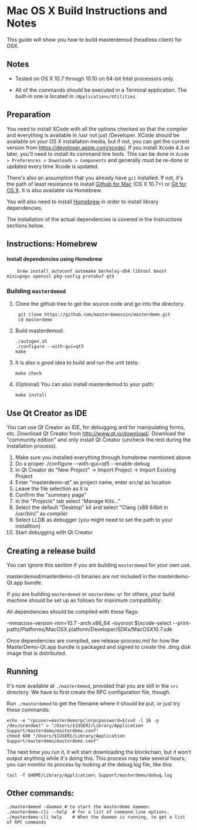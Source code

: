 Mac OS X Build Instructions and Notes
====================================
This guide will show you how to build masterdemod (headless client) for OSX.

Notes
-----

* Tested on OS X 10.7 through 10.10 on 64-bit Intel processors only.

* All of the commands should be executed in a Terminal application. The
built-in one is located in `/Applications/Utilities`.

Preparation
-----------

You need to install XCode with all the options checked so that the compiler
and everything is available in /usr not just /Developer. XCode should be
available on your OS X installation media, but if not, you can get the
current version from https://developer.apple.com/xcode/. If you install
Xcode 4.3 or later, you'll need to install its command line tools. This can
be done in `Xcode > Preferences > Downloads > Components` and generally must
be re-done or updated every time Xcode is updated.

There's also an assumption that you already have `git` installed. If
not, it's the path of least resistance to install [Github for Mac](https://mac.github.com/)
(OS X 10.7+) or
[Git for OS X](https://code.google.com/p/git-osx-installer/). It is also
available via Homebrew.

You will also need to install [Homebrew](http://brew.sh) in order to install library
dependencies.

The installation of the actual dependencies is covered in the Instructions
sections below.

Instructions: Homebrew
----------------------

#### Install dependencies using Homebrew

        brew install autoconf automake berkeley-db4 libtool boost miniupnpc openssl pkg-config protobuf qt5

### Building `masterdemod`

1. Clone the github tree to get the source code and go into the directory.

        git clone https://github.com/masterdemocoin/masterdemo.git
        cd masterdemo

2.  Build masterdemod:

        ./autogen.sh
        ./configure --with-gui=qt5
        make

3.  It is also a good idea to build and run the unit tests:

        make check

4.  (Optional) You can also install masterdemod to your path:

        make install

Use Qt Creator as IDE
------------------------
You can use Qt Creator as IDE, for debugging and for manipulating forms, etc.
Download Qt Creator from http://www.qt.io/download/. Download the "community edition" and only install Qt Creator (uncheck the rest during the installation process).

1. Make sure you installed everything through homebrew mentioned above
2. Do a proper ./configure --with-gui=qt5 --enable-debug
3. In Qt Creator do "New Project" -> Import Project -> Import Existing Project
4. Enter "masterdemo-qt" as project name, enter src/qt as location
5. Leave the file selection as it is
6. Confirm the "summary page"
7. In the "Projects" tab select "Manage Kits..."
8. Select the default "Desktop" kit and select "Clang (x86 64bit in /usr/bin)" as compiler
9. Select LLDB as debugger (you might need to set the path to your installtion)
10. Start debugging with Qt Creator

Creating a release build
------------------------
You can ignore this section if you are building `masterdemod` for your own use.

masterdemod/masterdemo-cli binaries are not included in the masterdemo-Qt.app bundle.

If you are building `masterdemod` or `masterdemo-qt` for others, your build machine should be set up
as follows for maximum compatibility:

All dependencies should be compiled with these flags:

 -mmacosx-version-min=10.7
 -arch x86_64
 -isysroot $(xcode-select --print-path)/Platforms/MacOSX.platform/Developer/SDKs/MacOSX10.7.sdk

Once dependencies are compiled, see release-process.md for how the MasterDemo-Qt.app
bundle is packaged and signed to create the .dmg disk image that is distributed.

Running
-------

It's now available at `./masterdemod`, provided that you are still in the `src`
directory. We have to first create the RPC configuration file, though.

Run `./masterdemod` to get the filename where it should be put, or just try these
commands:

    echo -e "rpcuser=masterdemorpc\nrpcpassword=$(xxd -l 16 -p /dev/urandom)" > "/Users/${USER}/Library/Application Support/masterdemo/masterdemo.conf"
    chmod 600 "/Users/${USER}/Library/Application Support/masterdemo/masterdemo.conf"

The next time you run it, it will start downloading the blockchain, but it won't
output anything while it's doing this. This process may take several hours;
you can monitor its process by looking at the debug.log file, like this:

    tail -f $HOME/Library/Application\ Support/masterdemo/debug.log

Other commands:
-------

    ./masterdemod -daemon # to start the masterdemo daemon.
    ./masterdemo-cli --help  # for a list of command-line options.
    ./masterdemo-cli help    # When the daemon is running, to get a list of RPC commands
